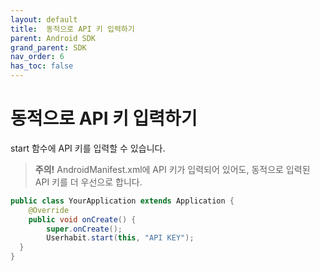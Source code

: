 ```yaml
---
layout: default
title:  동적으로 API 키 입력하기
parent: Android SDK
grand_parent: SDK
nav_order: 6
has_toc: false
---
```


# 동적으로 API 키 입력하기

start 함수에 API 키를 입력할 수 있습니다. 

> **주의!**
AndroidManifest.xml에 API 키가 입력되어 있어도, 동적으로 입력된 API 키를 더 우선으로 합니다.

```java
public class YourApplication extends Application {
    @Override
    public void onCreate() {
        super.onCreate();
        Userhabit.start(this, "API KEY");
  }
}
```